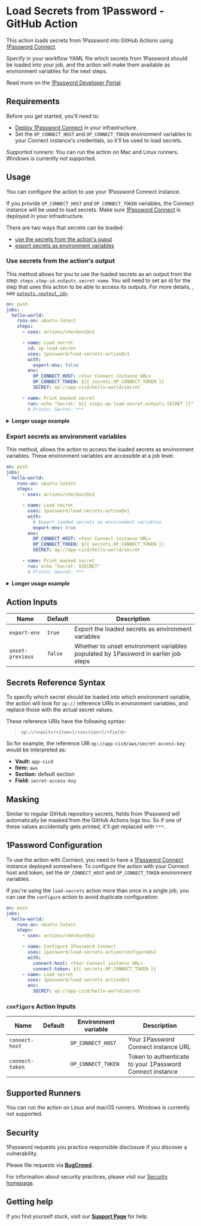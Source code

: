 # Load Secrets from 1Password - GitHub Action

This action loads secrets from 1Password into GitHub Actions using [1Password Connect](https://1password.com/secrets/).

Specify in your workflow YAML file which secrets from 1Password should be loaded into your job, and the action will make them available as environment variables for the next steps.

Read more on the [1Password Developer Portal](https://developer.1password.com/ci-cd/github-actions).


## Requirements

Before you get started, you'll need to:

- [Deploy 1Password Connect](/docs/connect/get-started#step-2-deploy-1password-connect-server) in your infrastructure.
- Set the `OP_CONNECT_HOST` and `OP_CONNECT_TOKEN` environment variables to your Connect instance's credentials, so it'll be used to load secrets.

_Supported runners_: You can run the action on Mac and Linux runners. Windows is currently not supported.


## Usage

You can configure the action to use your 1Password Connect instance.

If you provide `OP_CONNECT_HOST` and `OP_CONNECT_TOKEN` variables, the Connect instance will be used to load secrets. Make sure [1Password Connect](https://support.1password.com/secrets-automation/#step-2-deploy-a-1password-connect-server) is deployed in your infrastructure.

There are two ways that secrets can be loaded:

- [use the secrets from the action's ouput](#use-secrets-from-the-actions-output)
- [export secrets as environment variables](#export-secrets-as-environment-variables)

### Use secrets from the action's output

This method allows for you to use the loaded secrets as an output from the step: `steps.step-id.outputs.secret-name`. You will need to set an id for the step that uses this action to be able to access its outputs. For more details, , see [`outputs.<output_id>`](https://docs.github.com/en/actions/creating-actions/metadata-syntax-for-github-actions#outputsoutput_id).

```yml
on: push
jobs:
  hello-world:
    runs-on: ubuntu-latest
    steps:
      - uses: actions/checkout@v2

      - name: Load secret
        id: op-load-secret
        uses: 1password/load-secrets-action@v1
        with:
          export-env: false
        env:
          OP_CONNECT_HOST: <Your Connect instance URL>
          OP_CONNECT_TOKEN: ${{ secrets.OP_CONNECT_TOKEN }}
          SECRET: op://app-cicd/hello-world/secret

      - name: Print masked secret
        run: echo "Secret: ${{ steps.op-load-secret.outputs.SECRET }}"
        # Prints: Secret: ***
```

<details>
<summary><b>Longer usage example</b></summary>

```yml
on: push
name: Deploy app

jobs:
  test:
    runs-on: ubuntu-latest
    steps:
      - uses: actions/checkout@v2

      - name: Configure 1Password Connect
        uses: 1password/load-secrets-action/configure@v1
        with:
          # Persist the 1Password Connect URL for next steps. You can also persist
          # the Connect token using input `connect-token`, but keep in mind that
          # every single step in the job would then be able to access the token.
          connect-host: https://1password.acme.com

      - name: Load Docker credentials
        id: load-docker-credentials
        uses: 1password/load-secrets-action@v1
        with:
          export-env: false
        env:
          OP_CONNECT_TOKEN: ${{ secrets.OP_CONNECT_TOKEN }}
          DOCKERHUB_USERNAME: op://app-cicd/docker/username
          DOCKERHUB_TOKEN: op://app-cicd/docker/token

      - name: Login to Docker Hub
        uses: docker/login-action@v1
        with:
          username: ${{ steps.load-docker-credentials.outputs.DOCKERHUB_USERNAME }}
          password: ${{ steps.load-docker-credentials.outputs.DOCKERHUB_TOKEN }}

      - name: Build and push Docker image
        uses: docker/build-push-action@v2
        with:
          push: true
          tags: acme/app:latest
```

</details>

### Export secrets as environment variables

This method, allows the action to access the loaded secrets as environment variables. These environment variables are accessible at a job level.

```yml
on: push
jobs:
  hello-world:
    runs-on: ubuntu-latest
    steps:
      - uses: actions/checkout@v2

      - name: Load secret
        uses: 1password/load-secrets-action@v1
        with:
          # Export loaded secrets as environment variables
          export-env: true
        env:
          OP_CONNECT_HOST: <Your Connect instance URL>
          OP_CONNECT_TOKEN: ${{ secrets.OP_CONNECT_TOKEN }}
          SECRET: op://app-cicd/hello-world/secret

      - name: Print masked secret
        run: echo "Secret: $SECRET"
        # Prints: Secret: ***
```

<details>
<summary><b>Longer usage example</b></summary>

```yml
on: push
name: Deploy app

jobs:
  test:
    runs-on: ubuntu-latest
    steps:
      - uses: actions/checkout@v2

      - name: Configure 1Password Connect
        uses: 1password/load-secrets-action/configure@v1
        with:
          # Persist the 1Password Connect URL for next steps. You can also persist
          # the Connect token using input `connect-token`, but keep in mind that
          # every single step in the job would then be able to access the token.
          connect-host: https://1password.acme.com

      - name: Load Docker credentials
        uses: 1password/load-secrets-action@v1
        with:
          # Export loaded secrets as environment variables
          export-env: true
        env:
          OP_CONNECT_TOKEN: ${{ secrets.OP_CONNECT_TOKEN }}
          DOCKERHUB_USERNAME: op://app-cicd/docker/username
          DOCKERHUB_TOKEN: op://app-cicd/docker/token

      - name: Login to Docker Hub
        uses: docker/login-action@v1
        with:
          username: ${{ env.DOCKERHUB_USERNAME }}
          password: ${{ env.DOCKERHUB_TOKEN }}

      - name: Print environment variables with masked secrets
        run: printenv

      - name: Build and push Docker image
        uses: docker/build-push-action@v2
        with:
          push: true
          tags: acme/app:latest

      - name: Load AWS credentials
        uses: 1password/load-secrets-action@v1
        with:
          # Export loaded secrets as environment variables
          export-env: true
          # Remove local copies of the Docker credentials, which are not needed anymore
          unset-previous: true
        env:
          OP_CONNECT_TOKEN: ${{ secrets.OP_CONNECT_TOKEN }}
          AWS_ACCESS_KEY_ID: op://app-cicd/aws/access-key-id
          AWS_SECRET_ACCESS_KEY: op://app-cicd/aws/secret-access-key

      - name: Deploy app
        # This script expects AWS_ACCESS_KEY_ID and AWS_SECRET_ACCESS_KEY to be set, which was
        # done automatically by the step above
        run: ./deploy.sh
```

</details>

## Action Inputs

| Name             | Default | Description                                                                        |
| ---------------- | ------- | ---------------------------------------------------------------------------------- |
| `export-env`     | `true`  | Export the loaded secrets as environment variables                                 |
| `unset-previous` | `false` | Whether to unset environment variables populated by 1Password in earlier job steps |

## Secrets Reference Syntax

To specify which secret should be loaded into which environment variable, the action will look for `op://` reference URIs in environment variables, and replace those with the actual secret values.

These reference URIs have the following syntax:

> `op://<vault>/<item>[/<section>]/<field>`

So for example, the reference URI `op://app-cicd/aws/secret-access-key` would be interpreted as:

- **Vault:** `app-cicd`
- **Item:** `aws`
- **Section:** default section
- **Field:** `secret-access-key`

## Masking

Similar to regular GitHub repository secrets, fields from 1Password will automatically be masked from the GitHub Actions logs too.
So if one of these values accidentally gets printed, it'll get replaced with `***`.

## 1Password Configuration

To use the action with Connect, you need to have a [1Password Connect](https://support.1password.com/secrets-automation/#step-1-set-up-a-secrets-automation-workflow) instance deployed somewhere.
To configure the action with your Connect host and token, set the `OP_CONNECT_HOST` and `OP_CONNECT_TOKEN` environment variables.  

If you're using the `load-secrets` action more than once in a single job, you can use the `configure` action to avoid duplicate configuration:

```yml
on: push
jobs:
  hello-world:
    runs-on: ubuntu-latest
    steps:
      - uses: actions/checkout@v2

      - name: Configure 1Password Connect
        uses: 1password/load-secrets-action/configure@v1
        with:
          connect-host: <Your Connect instance URL>
          connect-token: ${{ secrets.OP_CONNECT_TOKEN }}
      - name: Load secret
        uses: 1password/load-secrets-action@v1
        env:
          SECRET: op://app-cicd/hello-world/secret
```

### `configure` Action Inputs

| Name                    | Default | Environment variable       | Description                                              |
| ----------------------- | ------- | -------------------------- | -------------------------------------------------------- |
| `connect-host`          |         | `OP_CONNECT_HOST`          | Your 1Password Connect instance URL                      |
| `connect-token`         |         | `OP_CONNECT_TOKEN`         | Token to authenticate to your 1Password Connect instance |

## Supported Runners

You can run the action on Linux and macOS runners. Windows is currently not supported.

## Security

1Password requests you practice responsible disclosure if you discover a vulnerability.

Please file requests via [**BugCrowd**](https://bugcrowd.com/agilebits).

For information about security practices, please visit our [Security homepage](https://bugcrowd.com/agilebits).

## Getting help

If you find yourself stuck, visit our [**Support Page**](https://support.1password.com/) for help.
